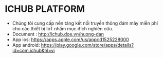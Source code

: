 # ICHUB PLATFORM
- Chúng tôi cung cấp nền tảng kết nối truyền thông đám mây miễn phí cho các thiết bị IoT nhầm mục đích nghiên cứu.
- Document : http://ichub.doe.vn/huong-dan
- App ios: https://apps.apple.com/us/app/id1525228000
- App android: https://play.google.com/store/apps/details?id=com.ichub&hl=vi
